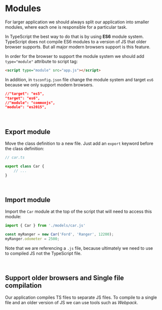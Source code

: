 # Modules

For larger application we should always split our application into smaller modules, where each one is responsible for a particular task.

In TypeScript the best way to do that is by using **ES6** module system. TypeScript does not compile ES6 modules to a version of JS that older browser supports. But all major modern browsers support is this feature.  

In order for the browser to support the module system we should add ```type="module"``` attribute to script tag:

```html
<script type="module" src="app.js"></script>
```

In addition, in ```tsconfig.json``` file change the module system and target ```es6``` because we only support modern browsers.

```json
//"target": "es5",
"target": "es6",
//"module": "commonjs", 
"module": "es2015",  
```

<br>

## Export module

Move the class definition to a new file. Just add an ```export``` keyword before the class definition:

```ts
// car.ts

export class Car {
    // ...
}
```

<br>

## Import module

Import the ```Car``` module at the top of the script that will need to access this module:

```ts
import { Car } from './models/car.js'

const myRanger = new Car('Ford', 'Ranger', 12200);
myRanger.odometer = 2500;
```

Note that we are referencing a ```.js``` file, because ultimately we need to use to compiled JS not the TypeScript file.

<br>

## Support older browsers and Single file compilation

Our application compiles TS files to separate JS files. To compile to a single file and an older version of JS we can use tools such as *Webpack*.